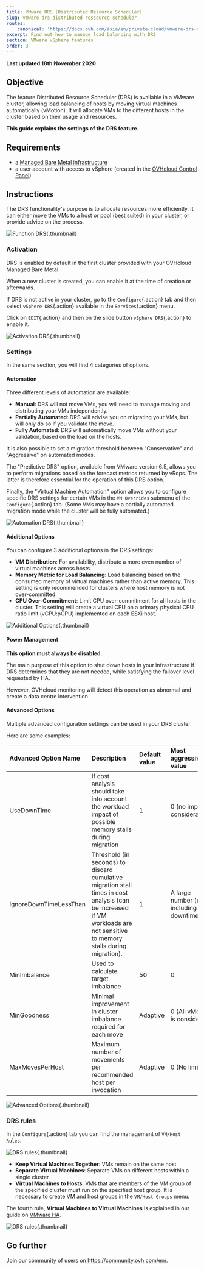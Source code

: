 ```yaml
---
title: VMware DRS (Distributed Resource Scheduler)
slug: vmware-drs-distributed-ressource-scheduler
routes:
    canonical: 'https://docs.ovh.com/asia/en/private-cloud/vmware-drs-distributed-ressource-scheduler/'
excerpt: Find out how to manage load balancing with DRS
section: VMware vSphere features
order: 3
---
```


**Last updated 18th November 2020**

## Objective

The feature Distributed Resource Scheduler (DRS) is available in a VMware cluster, allowing load balancing of hosts by moving virtual machines automatically (vMotion). It will allocate VMs to the different hosts in the cluster based on their usage and resources.

**This guide explains the settings of the DRS feature.**

## Requirements

- a [Managed Bare Metal infrastructure](https://www.ovhcloud.com/asia/managed-bare-metal/)
- a user account with access to vSphere (created in the [OVHcloud Control Panel](https://ca.ovh.com/auth/?action=gotomanager&from=https://www.ovh.com/asia/&ovhSubsidiary=asia))

## Instructions

The DRS functionality's purpose is to allocate resources more efficiently. It can either move the VMs to a host or pool (best suited) in your cluster, or provide advice on the process.

![Function DRS](images/drs0.png){.thumbnail}

### Activation

DRS is enabled by default in the first cluster provided with your OVHcloud Managed Bare Metal.

When a new cluster is created, you can enable it at the time of creation or afterwards.

If DRS is not active in your cluster, go to the `Configure`{.action} tab and then select `vSphere DRS`{.action} available in the `Services`{.action} menu.

Click on `EDIT`{.action} and then on the slide button `vSphere DRS`{.action} to enable it.

![Activation DRS](images/drs01.png){.thumbnail}

### Settings

In the same section, you will find 4 categories of options.

#### Automation

Three different levels of automation are available:

- **Manual**: DRS will not move VMs, you will need to manage moving and distributing your VMs independently.
- **Partially Automated**: DRS will advise you on migrating your VMs, but will only do so if you validate the move.
- **Fully Automated**: DRS will automatically move VMs without your validation, based on the load on the hosts.

It is also possible to set a migration threshold between "Conservative" and "Aggressive" on automated modes.

The "Predictive DRS" option, available from VMware version 6.5, allows you to perform migrations based on the forecast metrics returned by vRops.
The latter is therefore essential for the operation of this DRS option.

Finally, the "Virtual Machine Automation" option allows you to configure specific DRS settings for certain VMs in the `VM Overrides` submenu of the `Configure`{.action} tab. (Some VMs may have a partially automated migration mode while the cluster will be fully automated.)

![Automation DRS](images/drs02.png){.thumbnail}


#### Additional Options

You can configure 3 additional options in the DRS settings:

- **VM Distribution**: For availability, distribute a more even number of virtual machines across hosts.
- **Memory Metric for Load Balancing**: Load balancing based on the consumed memory of virtual machines rather than active memory. This setting is only recommended for clusters where host memory is not over-committed.
- **CPU Over-Commitment**:  Limit CPU over-commitment for all hosts in the cluster. This setting will create a virtual CPU on a primary physical CPU ratio limit (vCPU:pCPU) implemented on each ESXi host.

![Additional Options](images/drs03.png){.thumbnail}


#### Power Management

**This option must always be disabled.**

The main purpose of this option to shut down hosts in your infrastructure if DRS determines that they are not needed, while satisfying the failover level requested by HA.

However, OVHcloud monitoring will detect this operation as abnormal and create a data centre intervention.

#### Advanced Options

Multiple advanced configuration settings can be used in your DRS cluster.

Here are some examples:

|Advanced Option Name|Description|Default value|Most aggressive value|
|:---|:---|:---|:---|
|UseDownTime|If cost analysis should take into account the workload impact of possible memory stalls during migration|1|0 (no impact consideration)|
|IgnoreDownTimeLessThan|Threshold (in seconds) to discard cumulative migration stall times in cost analysis (can be increased if VM workloads are not sensitive to memory stalls during migration).|1|A large number (not including downtime)|
|MinImbalance|Used to calculate target imbalance|50|0|
|MinGoodness|Minimal improvement in cluster imbalance required for each move|Adaptive|0 (All vMotion is considered)|
|MaxMovesPerHost|Maximum number of movements per recommended host per invocation|Adaptive|0 (No limits)|

![Advanced Options](images/drs05.png){.thumbnail}

### DRS rules

In the `Configure`{.action} tab you can find the management of `VM/Host Rules`.

![DRS rules](images/drs06.png){.thumbnail}

- **Keep Virtual Machines Together**: VMs remain on the same host
- **Separate Virtual Machines**: Separate VMs on different hosts within a single cluster
- **Virtual Machines to Hosts**: VMs that are members of the VM group of the specified cluster must run on the specified host group. It is necessary to create VM and host groups in the `VM/Host Groups` menu.

The fourth rule, **Virtual Machines to Virtual Machines** is explained in our guide on [VMware HA](../vmware-ha-high-availability/).

![DRS rules](images/drs07.png){.thumbnail}

## Go further

Join our community of users on <https://community.ovh.com/en/>.
